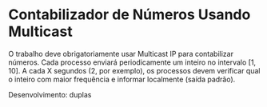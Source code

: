 
# Contabilizador de Números Usando Multicast

O trabalho deve obrigatoriamente usar Multicast IP para contabilizar números.
Cada processo enviará periodicamente um inteiro no intervalo [1, 10].
A cada X segundos (2, por exemplo), os processos devem verificar qual o inteiro com maior frequência e informar localmente (saída padrão).

Desenvolvimento: duplas
